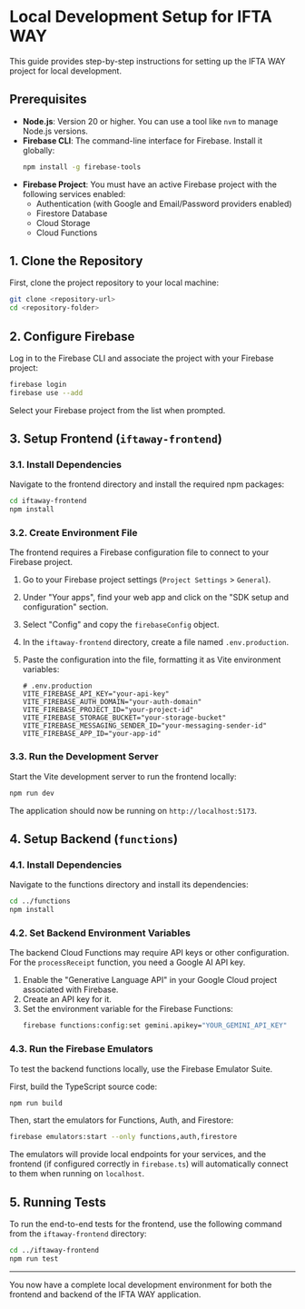 # Local Development Setup for IFTA WAY

This guide provides step-by-step instructions for setting up the IFTA WAY project for local development.

## Prerequisites

- **Node.js**: Version 20 or higher. You can use a tool like `nvm` to manage Node.js versions.
- **Firebase CLI**: The command-line interface for Firebase. Install it globally:
  ```bash
  npm install -g firebase-tools
  ```
- **Firebase Project**: You must have an active Firebase project with the following services enabled:
  - Authentication (with Google and Email/Password providers enabled)
  - Firestore Database
  - Cloud Storage
  - Cloud Functions

## 1. Clone the Repository

First, clone the project repository to your local machine:

```bash
git clone <repository-url>
cd <repository-folder>
```

## 2. Configure Firebase

Log in to the Firebase CLI and associate the project with your Firebase project:

```bash
firebase login
firebase use --add
```
Select your Firebase project from the list when prompted.

## 3. Setup Frontend (`iftaway-frontend`)

### 3.1. Install Dependencies

Navigate to the frontend directory and install the required npm packages:

```bash
cd iftaway-frontend
npm install
```

### 3.2. Create Environment File

The frontend requires a Firebase configuration file to connect to your Firebase project.

1.  Go to your Firebase project settings (`Project Settings` > `General`).
2.  Under "Your apps", find your web app and click on the "SDK setup and configuration" section.
3.  Select "Config" and copy the `firebaseConfig` object.
4.  In the `iftaway-frontend` directory, create a file named `.env.production`.
5.  Paste the configuration into the file, formatting it as Vite environment variables:

    ```env
    # .env.production
    VITE_FIREBASE_API_KEY="your-api-key"
    VITE_FIREBASE_AUTH_DOMAIN="your-auth-domain"
    VITE_FIREBASE_PROJECT_ID="your-project-id"
    VITE_FIREBASE_STORAGE_BUCKET="your-storage-bucket"
    VITE_FIREBASE_MESSAGING_SENDER_ID="your-messaging-sender-id"
    VITE_FIREBASE_APP_ID="your-app-id"
    ```

### 3.3. Run the Development Server

Start the Vite development server to run the frontend locally:

```bash
npm run dev
```
The application should now be running on `http://localhost:5173`.

## 4. Setup Backend (`functions`)

### 4.1. Install Dependencies

Navigate to the functions directory and install its dependencies:

```bash
cd ../functions
npm install
```

### 4.2. Set Backend Environment Variables

The backend Cloud Functions may require API keys or other configuration. For the `processReceipt` function, you need a Google AI API key.

1.  Enable the "Generative Language API" in your Google Cloud project associated with Firebase.
2.  Create an API key for it.
3.  Set the environment variable for the Firebase Functions:
    ```bash
    firebase functions:config:set gemini.apikey="YOUR_GEMINI_API_KEY"
    ```

### 4.3. Run the Firebase Emulators

To test the backend functions locally, use the Firebase Emulator Suite.

First, build the TypeScript source code:
```bash
npm run build
```

Then, start the emulators for Functions, Auth, and Firestore:
```bash
firebase emulators:start --only functions,auth,firestore
```

The emulators will provide local endpoints for your services, and the frontend (if configured correctly in `firebase.ts`) will automatically connect to them when running on `localhost`.

## 5. Running Tests

To run the end-to-end tests for the frontend, use the following command from the `iftaway-frontend` directory:

```bash
cd ../iftaway-frontend
npm run test
```
---

You now have a complete local development environment for both the frontend and backend of the IFTA WAY application.
